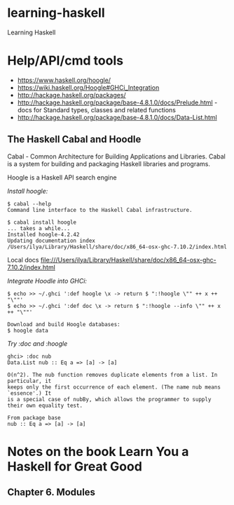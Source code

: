 # learning-haskell
Learning Haskell

# Help/API/cmd tools

- https://www.haskell.org/hoogle/
- https://wiki.haskell.org/Hoogle#GHCi_Integration
- http://hackage.haskell.org/packages/
 - http://hackage.haskell.org/package/base-4.8.1.0/docs/Prelude.html - docs for Standard types, classes and related functions
 - http://hackage.haskell.org/package/base-4.8.1.0/docs/Data-List.html


## The Haskell Cabal and Hoodle

Cabal - Common Architecture for Building Applications and Libraries. Cabal is a system for building and packaging Haskell libraries and programs.

Hoogle is a Haskell API search engine

*Install hoogle:*
```
$ cabal --help
Command line interface to the Haskell Cabal infrastructure.

$ cabal install hoogle
... takes a while...
Installed hoogle-4.2.42
Updating documentation index
/Users/ilya/Library/Haskell/share/doc/x86_64-osx-ghc-7.10.2/index.html
```

Local docs [file:///Users/ilya/Library/Haskell/share/doc/x86_64-osx-ghc-7.10.2/index.html](file:///Users/ilya/Library/Haskell/share/doc/x86_64-osx-ghc-7.10.2/index.html)

*Integrate Hoodle into GHCi:*
```
$ echo >> ~/.ghci ':def hoogle \x -> return $ ":!hoogle \"" ++ x ++ "\""'
$ echo >> ~/.ghci ':def doc \x -> return $ ":!hoogle --info \"" ++ x ++ "\""'

Download and build Hoogle databases:
$ hoogle data
```

*Try :doc and :hoogle*
```
ghci> :doc nub
Data.List nub :: Eq a => [a] -> [a]

O(n^2). The nub function removes duplicate elements from a list. In particular, it 
keeps only the first occurrence of each element. (The name nub means `essence'.) It 
is a special case of nubBy, which allows the programmer to supply their own equality test. 

From package base
nub :: Eq a => [a] -> [a]

```

# Notes on the book Learn You a Haskell for Great Good

## Chapter 6. Modules